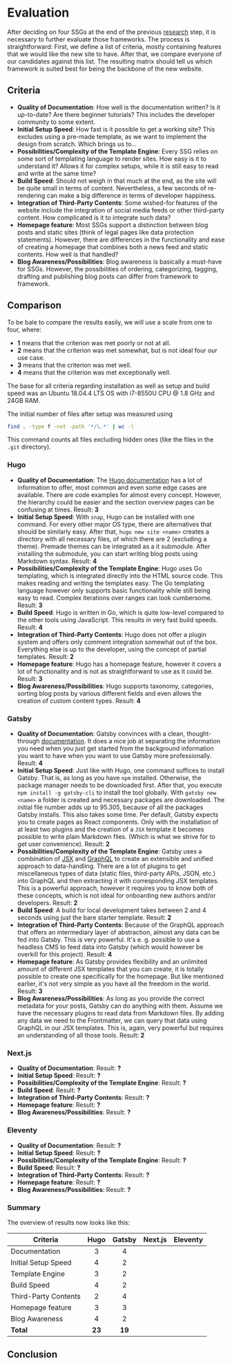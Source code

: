 # Evaluation

After deciding on four SSGs at the end of the previous [research](./research.md)
step, it is necessary to further evaluate those frameworks. The process is
straightforward: First, we define a list of criteria, mostly containing features
that we would like the new site to have. After that, we compare everyone of our
candidates against this list. The resulting matrix should tell us which
framework is suited best for being the backbone of the new website.

## Criteria

* **Quality of Documentation**: How well is the documentation written? Is it
  up-to-date? Are there beginner tutorials? This includes the developer
  community to some extent.
* **Initial Setup Speed**: How fast is it possible to get a working site? This
  excludes using a pre-made template, as we want to implement the design from
  scratch. Which brings us to...
* **Possibilities/Complexity of the Template Engine**: Every SSG relies on some
  sort of templating language to render sites. How easy is it to understand it?
  Allows it for complex setups, while it is still easy to read and write at the
  same time?
* **Build Speed**: Should not weigh in that much at the end, as the site will be
  quite small in terms of content. Nevertheless, a few seconds of re-rendering
  can make a big difference in terms of developer happiness.
* **Integration of Third-Party Contents**: Some wished-for features of the
  website include the integration of social media feeds or other third-party
  content. How complicated is it to integrate such data?
* **Homepage feature**: Most SSGs support a distinction between blog posts and
  static sites (think of legal pages like data protection statements). However,
  there are differences in the functionality and ease of creating a homepage
  that combines both a news feed and static contents. How well is that handled?
* **Blog Awareness/Possibilities**: Blog awareness is basically a must-have for
  SSGs. However, the possibilities of ordering, categorizing, tagging, drafting
  and publishing blog posts can differ from framework to framework.

## Comparison

To be bale to compare the results easily, we will use a scale from one to four,
where:

* **1** means that the criterion was met poorly or not at all.
* **2** means that the criterion was met somewhat, but is not ideal four our use
  case.
* **3** means that the criterion was met well.
* **4** means that the criterion was met exceptionally well.

The base for all criteria regarding installation as well as setup and build
speed was an Ubuntu 18.04.4 LTS OS with i7-8550U CPU @ 1.8 GHz and 24GB RAM.

The initial number of files after setup was measured using

```bash
find . -type f -not -path '*/\.*' | wc -l
```

This command counts all files excluding hidden ones (like the files in the
`.git` directory).

### Hugo

* **Quality of Documentation**: The [Hugo documentation](https://gohugo.io/documentation/)
  has a lot of information to offer, most common and even some edge cases are
  available. There are code examples for almost every concept. However, the
  hierarchy could be easier and the section overview pages can be confusing at
  times. Result: **3**
* **Initial Setup Speed**: With `snap`, Hugo can be installed with one command.
  For every other major OS type, there are alternatives that should be similarly
  easy. After that, `hugo new site <name>` creates a directory with all
  necessary files, of which there are 2 (excluding a theme). Premade themes can
  be integrated as a it submodule. After installing the submodule, you can start
  writing blog posts using Markdown syntax. Result: **4**
* **Possibilities/Complexity of the Template Engine**: Hugo uses Go templating,
  which is integrated directly into the HTML source code. This makes reading and
  writing the templates easy. The Go templating language however only supports
  basic functionality while still being easy to read. Complex iterations over
  ranges can look cumbersome. Result: **3**
* **Build Speed**: Hugo is written in Go, which is quite low-level compared to
  the other tools using JavaScript. This results in very fast build speeds.
  Result: **4**
* **Integration of Third-Party Contents**: Hugo does not offer a plugin system
  and offers only comment integration somewhat out of the box. Everything else
  is up to the developer, using the concept of partial templates. Result: **2**
* **Homepage feature**: Hugo has a homepage feature, however it covers a lot of
  functionality and is not as straightforward to use as it could be. Result:
  **3**
* **Blog Awareness/Possibilities**: Hugo supports taxonomy, categories, sorting
  blog posts by various different fields and even allows the creation of custom
  content types. Result: **4**

### Gatsby

* **Quality of Documentation**: Gatsby convinces with a clean, thought-through
  [documentation](https://www.gatsbyjs.org/docs/). It does a nice job at
  separating the information you need when you just get started from the
  background information you want to have when you want to use Gatsby more
  professionally. Result: **4**
* **Initial Setup Speed**: Just like with Hugo, one command suffices to install
  Gatsby. That is, as long as you have `npm` installed. Otherwise, the package
  manager needs to be downloaded first. After that, you execute
  `npm install -g gatsby-cli` to install the tool globally. With
  `gatsby new <name>` a folder is created and necessary packages are downloaded.
  The initial file number adds up to 95.305, because of all the packages Gatsby
  installs. This also takes some time. Per default, Gatsby expects you to create
  pages as React components. Only with the installation of at least two plugins
  and the creation of a `JSX` template it becomes possible to write plain
  Markdown files. (Which is what we strive for to get user convenience). Result:
  **2**
* **Possibilities/Complexity of the Template Engine**: Gatsby uses a combination
  of [JSX](https://reactjs.org/docs/introducing-jsx.html) and
  [GraphQL](https://graphql.org/) to create an extensible and unified approach
  to data-handling. There are a lot of plugins to get miscellaneous types of
  data (static files, third-party APIs, JSON, etc.) into GraphQL and then
  extracting it with corresponding JSX templates. This is a powerful approach,
  however it requires you to know both of these concepts, which is not ideal for
  onboarding new authors and/or developers. Result: **2**
* **Build Speed**: A build for local development takes between 2 and 4 seconds
  using just the bare starter template. Result: **2**
* **Integration of Third-Party Contents**: Because of the GraphQL approach that
  offers an intermediary layer of abstraction, almost any data can be fed into
  Gatsby. This is very powerful. It's e. g. possible to use a headless CMS to
  feed data into Gatsby (which would however be overkill for this project).
  Result: **4**
* **Homepage feature**: As Gatsby provides flexibility and an unlimited amount
  of different JSX templates that you can create, it is totally possible to
  create one specifically for the homepage. But like mentioned earlier, it's not
  very simple as you have all the freedom in the world. Result: **3**
* **Blog Awareness/Possibilities**: As long as you provide the correct metadata
  for your posts, Gatsby can do anything with them. Assume we have the necessary
  plugins to read data from Markdown files. By adding any data we need to the
  Frontmatter, we can query that data using GraphQL in our JSX templates. This
  is, again, very powerful but requires an understanding of all those tools.
  Result: **2**

### Next.js

* **Quality of Documentation**: Result: **?**
* **Initial Setup Speed**: Result: **?**
* **Possibilities/Complexity of the Template Engine**: Result: **?**
* **Build Speed**: Result: **?**
* **Integration of Third-Party Contents**: Result: **?**
* **Homepage feature**: Result: **?**
* **Blog Awareness/Possibilities**: Result: **?**

### Eleventy

* **Quality of Documentation**: Result: **?**
* **Initial Setup Speed**: Result: **?**
* **Possibilities/Complexity of the Template Engine**: Result: **?**
* **Build Speed**: Result: **?**
* **Integration of Third-Party Contents**: Result: **?**
* **Homepage feature**: Result: **?**
* **Blog Awareness/Possibilities**: Result: **?**

### Summary

The overview of results now looks like this:

| Criteria             | Hugo   | Gatsby | Next.js | Eleventy |
|----------------------|:------:|:------:|:-------:|:--------:|
| Documentation        |    3   |   4    |         |          |
| Initial Setup Speed  |    4   |   2    |         |          |
| Template Engine      |    3   |   2    |         |          |
| Build Speed          |    4   |   2    |         |          |
| Third-Party Contents |    2   |   4    |         |          |
| Homepage feature     |    3   |   3    |         |          |
| Blog Awareness       |    4   |   2    |         |          |
| **Total**            | **23** | **19** |         |          |

## Conclusion
